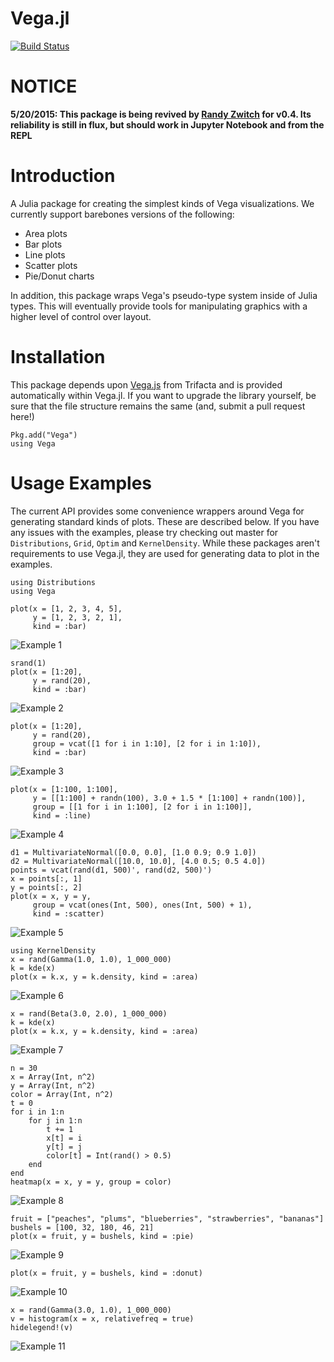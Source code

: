 Vega.jl
=======
[![Build Status](https://travis-ci.org/johnmyleswhite/Vega.jl.svg?branch=master)](https://travis-ci.org/johnmyleswhite/Vega.jl)

# NOTICE

**5/20/2015: This package is being revived by [Randy Zwitch](https://github.com/randyzwitch) for v0.4. Its reliability is still in flux, but should work in Jupyter Notebook and from the REPL**

# Introduction

A Julia package for creating the simplest kinds of Vega visualizations. We currently support barebones versions of the following:

* Area plots
* Bar plots
* Line plots
* Scatter plots
* Pie/Donut charts

In addition, this package wraps Vega's pseudo-type system inside of Julia types. This will eventually provide tools for manipulating graphics with a higher level of control over layout.

# Installation

This package depends upon [Vega.js](https://github.com/trifacta/vega) from Trifacta and is provided automatically within Vega.jl. If you want to upgrade the library yourself, be sure that the file structure remains the same (and, submit a pull request here!)

	Pkg.add("Vega")
	using Vega

# Usage Examples

The current API provides some convenience wrappers around Vega for generating standard kinds of plots. These are described below. If you have any issues with the examples, please try checking out master for `Distributions`, `Grid`, `Optim` and `KernelDensity`. While these packages aren't requirements to use Vega.jl, they are used for generating data to plot in the examples.

	using Distributions
	using Vega

	plot(x = [1, 2, 3, 4, 5],
		 y = [1, 2, 3, 2, 1],
		 kind = :bar)

![Example 1](content/demo1.jpg)

	srand(1)
	plot(x = [1:20],
		 y = rand(20),
		 kind = :bar)

![Example 2](content/demo2.jpg)

	plot(x = [1:20],
		 y = rand(20),
		 group = vcat([1 for i in 1:10], [2 for i in 1:10]),
		 kind = :bar)

![Example 3](content/demo3.jpg)

	plot(x = [1:100, 1:100],
		 y = [[1:100] + randn(100), 3.0 + 1.5 * [1:100] + randn(100)],
		 group = [[1 for i in 1:100], [2 for i in 1:100]],
		 kind = :line)

![Example 4](content/demo4.jpg)

	d1 = MultivariateNormal([0.0, 0.0], [1.0 0.9; 0.9 1.0])
	d2 = MultivariateNormal([10.0, 10.0], [4.0 0.5; 0.5 4.0])
	points = vcat(rand(d1, 500)', rand(d2, 500)')
	x = points[:, 1]
	y = points[:, 2]
	plot(x = x, y = y,
		 group = vcat(ones(Int, 500), ones(Int, 500) + 1),
		 kind = :scatter)

![Example 5](content/demo5.jpg)

	using KernelDensity
	x = rand(Gamma(1.0, 1.0), 1_000_000)
	k = kde(x)
	plot(x = k.x, y = k.density, kind = :area)

![Example 6](content/demo6.jpg)

	x = rand(Beta(3.0, 2.0), 1_000_000)
	k = kde(x)
	plot(x = k.x, y = k.density, kind = :area)

![Example 7](content/demo7.jpg)

	n = 30
	x = Array(Int, n^2)
	y = Array(Int, n^2)
	color = Array(Int, n^2)
	t = 0
	for i in 1:n
	    for j in 1:n
	        t += 1
	        x[t] = i
	        y[t] = j
	        color[t] = Int(rand() > 0.5)
	    end
	end
	heatmap(x = x, y = y, group = color)

![Example 8](content/heatmap.png)

	fruit = ["peaches", "plums", "blueberries", "strawberries", "bananas"]
	bushels = [100, 32, 180, 46, 21]
	plot(x = fruit, y = bushels, kind = :pie)

![Example 9](content/pie.png)

	plot(x = fruit, y = bushels, kind = :donut)

![Example 10](content/donut.png)

	x = rand(Gamma(3.0, 1.0), 1_000_000)
	v = histogram(x = x, relativefreq = true)
	hidelegend!(v)
![Example 11](content/histogram.png)